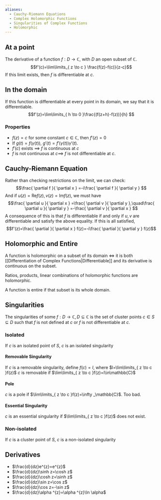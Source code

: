 ```yaml
---
aliases:
  - Cauchy-Riemann Equations
  - Complex Holomorphic Functions
  - Singularities of Complex Functions
  - Holomorphic
---
```

## At a point
The derivative of a function $f:D\to \mathbb{C}$, with $D$ an open subset of $\mathbb{C}$.
$$f'(c)=\lim\limits_{ z \to c } \frac{f(z)-f(c)}{z-c}$$
If this limit exists, then $f$ is differentiable at $c$.
## In the domain
If this function is differentiable at every point in its domain, we say that it is differentiable.
$$f'(z)=\lim\limits_{ h \to 0 }\frac{(f(z+h)-f(z))}{h} $$
### Properties
- $f(z)=c$ for some constant $c\in \mathbb{C}$, then $f'(z)=0$
- If $g(t)=f(\gamma(t))$, $g'(t)=f'(\gamma(t))\gamma'(t)$.
- $f'(c)$ exists $\implies$ $f$ is continuous at $c$
- $f$ is not continuous at $c\implies$ $f$ is not differentiable at $c$.
## Cauchy-Riemann Equation
Rather than checking restrictions on the limit, we can check:
$$\frac{ \partial f }{ \partial x } =-i\frac{ \partial f }{ \partial y } $$
And if $u(z)=\mathrm{Re}f(z),\,v(z)=\mathrm{Im}f(z)$, we must have
$$\frac{ \partial u }{ \partial x } =\frac{ \partial v }{ \partial y },\quad\frac{ \partial u }{ \partial y } =-\frac{ \partial v }{ \partial x } $$
A consequence of this is that $f$ is differentiable if and only if $u,v$ are differentiable and satisfy the above equality. If this is all satisfied,
$$f'(z)=\frac{ \partial  }{ \partial x } f(z)=-i\frac{ \partial  }{ \partial y } f(z)$$
## Holomorphic and Entire
A function is holomorphic on a subset of its domain $\iff$ it is both [[Differentiation of Complex Functions|Differentiable]] and its derivative is continuous on the subset.

Ratios, products, linear combinations of holomorphic functions are holomorphic.

A function is entire if that subset is its whole domain.
## Singularities
The singularities of some $f:D\to \mathbb{C}, D\subseteq \mathbb{C}$ is the set of cluster points $c\in S\subseteq D$ such that $f$ is not defined at $c$ or $f$ is not differentiable at $c$.
### Isolated
If $c$ is an isolated point of $S$, $c$ is an isolated singularity
#### Removable Singularity
If $c$ is a removable singularity, define $f(c)=l$, where $l=\lim\limits_{ z \to c }f(z)$
$c$ is removable if $\lim\limits_{ z \to c }f(z)=l\in\mathbb{C}$
#### Pole
$c$ is a pole if $\lim\limits_{ z \to c }f(z)=\infty _\mathbb{C}$. Too bad.
#### Essential Singularity
$c$ is an essential singularity if $\lim\limits_{ z \to c }f(z)$ does not exist. 
### Non-isolated
If $c$ is a cluster point of $S$, $c$ is a non-isolated singularity
## Derivatives
- $\frac{d}{dz}e^{z}=e^{z}$
- $\frac{d}{dz}\sinh z=\cosh z$
- $\frac{d}{dz}\cosh z=\sinh z$
- $\frac{d}{dz}\sin z=\cos z$
- $\frac{d}{dz}\cos z=-\sin z$
- $\frac{d}{dz}\alpha ^{z}=\alpha ^{z}\ln \alpha$